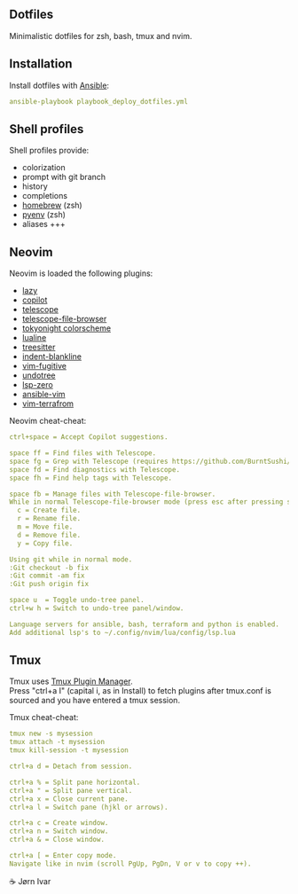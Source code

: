 ## Dotfiles
Minimalistic dotfiles for zsh, bash, tmux and nvim.<br>

Installation 
------------
Install dotfiles with [Ansible](https://github.com/ansible/ansible):
```YAML
ansible-playbook playbook_deploy_dotfiles.yml
```

Shell profiles
--------------
Shell profiles provide:
- colorization
- prompt with git branch
- history
- completions
- [homebrew](https://github.com/Homebrew/brew) (zsh)
- [pyenv](https://github.com/pyenv/pyenv) (zsh)
- aliases +++

Neovim
------
Neovim is loaded the following plugins:
- [lazy](https://github.com/folke/lazy.nvim)
- [copilot](https://github.com/zbirenbaum/copilot.lua)
- [telescope](https://github.com/nvim-telescope/telescope.nvim)
- [telescope-file-browser](https://github.com/nvim-telescope/telescope-file-browser.nvim)
- [tokyonight colorscheme](https://github.com/folke/tokyonight.nvim)
- [lualine](https://github.com/nvim-lualine/lualine.nvim)
- [treesitter](https://github.com/nvim-treesitter/nvim-treesitter)
- [indent-blankline](https://github.com/lukas-reineke/indent-blankline.nvim)
- [vim-fugitive](https://github.com/tpope/vim-fugitive)
- [undotree](https://github.com/mbbill/undotree)
- [lsp-zero](https://github.com/VonHeikemen/lsp-zero.nvim)
- [ansible-vim](https://github.com/pearofducks/ansible-vim)
- [vim-terrafrom](https://github.com/hashivim/vim-terraform)

Neovim cheat-cheat:
```YAML
ctrl+space = Accept Copilot suggestions.

space ff = Find files with Telescope.
space fg = Grep with Telescope (requires https://github.com/BurntSushi/ripgrep).
space fd = Find diagnostics with Telescope.
space fh = Find help tags with Telescope.

space fb = Manage files with Telescope-file-browser.
While in normal Telescope-file-browser mode (press esc after pressing space fb).
  c = Create file.
  r = Rename file.
  m = Move file.
  d = Remove file.
  y = Copy file.

Using git while in normal mode.
:Git checkout -b fix
:Git commit -am fix
:Git push origin fix

space u  = Toggle undo-tree panel.
ctrl+w h = Switch to undo-tree panel/window. 

Language servers for ansible, bash, terraform and python is enabled.
Add additional lsp's to ~/.config/nvim/lua/config/lsp.lua
```

Tmux
----
Tmux uses [Tmux Plugin Manager](https://github.com/tmux-plugins/tpm).<br>
Press "ctrl+a I" (capital i, as in Install) to fetch plugins after tmux.conf is sourced and you have entered a tmux session.<br>

Tmux cheat-cheat: 
```YAML
tmux new -s mysession
tmux attach -t mysession
tmux kill-session -t mysession

ctrl+a d = Detach from session.

ctrl+a % = Split pane horizontal.
ctrl+a " = Split pane vertical.
ctrl+a x = Close current pane.
ctrl+a l = Switch pane (hjkl or arrows).

ctrl+a c = Create window.
ctrl+a n = Switch window.
ctrl+a & = Close window.

ctrl+a [ = Enter copy mode. 
Navigate like in nvim (scroll PgUp, PgDn, V or v to copy ++).
```

☕️ Jørn Ivar
